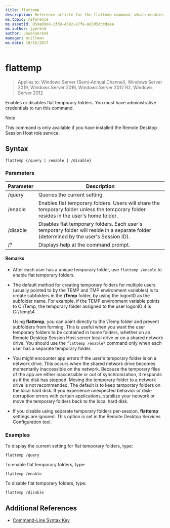 ```yaml
---
title: flattemp
description: Reference article for the flattemp command, which enables or disables flat temporary folders.
ms.topic: reference
ms.assetid: 059a0960-1fd9-4382-87fe-a85d5dccdaea
ms.author: jgerend
author: JasonGerend
manager: mtillman
ms.date: 10/16/2017
---
```


# flattemp

> Applies to: Windows Server (Semi-Annual Channel), Windows Server 2019, Windows Server 2016, Windows Server 2012 R2, Windows Server 2012

Enables or disables flat temporary folders. You must have administrative credentials to run this command.

> [!NOTE]
> This command is only available if you have installed the Remote Desktop Session Host role service.

## Syntax

```
flattemp {/query | /enable | /disable}
```

### Parameters

| Parameter | Description |
| --------- | ----------- |
| /query | Queries the current setting. |
| /enable | Enables flat temporary folders. Users will share the temporary folder unless the temporary folder resides in the user's home folder. |
| /disable | Disables flat temporary folders. Each user's temporary folder will reside in a separate folder (determined by the user's Session ID). |
| /? | Displays help at the command prompt. |

#### Remarks

- After each user has a unique temporary folder, use `flattemp /enable` to enable flat temporary folders.

- The default method for creating temporary folders for multiple users (usually pointed to by the TEMP and TMP environment variables) is to create subfolders in the **\Temp** folder, by using the logonID as the subfolder name. For example, if the TEMP environment variable points to C:\Temp, the temporary folder assigned to the user logonID 4 is C:\Temp\4.

    Using **flattemp**, you can point directly to the \Temp folder and prevent subfolders from forming. This is useful when you want the user temporary folders to be contained in home folders, whether on an Remote Desktop Session Host server local drive or on a shared network drive. You should use the `flattemp /enable*` command only when each user has a separate temporary folder.

- You might encounter app errors if the user's temporary folder is on a network drive. This occurs when the shared network drive becomes momentarily inaccessible on the network. Because the temporary files of the app are either inaccessible or out of synchronization, it responds as if the disk has stopped. Moving the temporary folder to a network drive is not recommended. The default is to keep temporary folders on the local hard disk. If you experience unexpected behavior or disk-corruption errors with certain applications, stabilize your network or move the temporary folders back to the local hard disk.

- If you disable using separate temporary folders per-session, **flattemp** settings are ignored. This option is set in the Remote Desktop Services Configuration tool.

### Examples

To display the current setting for flat temporary folders, type:

```
flattemp /query
```

To enable flat temporary folders, type:

```
flattemp /enable
```

To disable flat temporary folders, type:

```
flattemp /disable
```

## Additional References

- [Command-Line Syntax Key](command-line-syntax-key.md)

